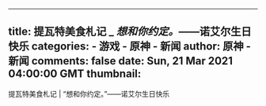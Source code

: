 
---
title: 提瓦特美食札记 _ _想和你约定。_——诺艾尔生日快乐
categories: 
    - 游戏
    - 原神 - 新闻
author: 原神 - 新闻
comments: false
date: Sun, 21 Mar 2021 04:00:00 GMT
thumbnail: 
---

<div>   
提瓦特美食札记 | “想和你约定。”——诺艾尔生日快乐  
</div>
            